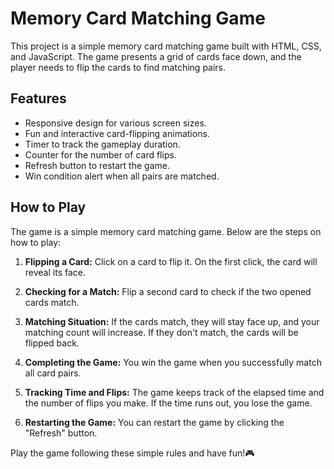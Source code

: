 # Memory Card Matching Game

This project is a simple memory card matching game built with HTML, CSS, and JavaScript. The game presents a grid of cards face down, and the player needs to flip the cards to find matching pairs.
## Features

- Responsive design for various screen sizes.
- Fun and interactive card-flipping animations.
- Timer to track the gameplay duration.
- Counter for the number of card flips.
- Refresh button to restart the game.
- Win condition alert when all pairs are matched.

## How to Play

The game is a simple memory card matching game. Below are the steps on how to play:

1. **Flipping a Card:** Click on a card to flip it. On the first click, the card will reveal its face.

2. **Checking for a Match:** Flip a second card to check if the two opened cards match.

3. **Matching Situation:** If the cards match, they will stay face up, and your matching count will increase. If they don't match, the cards will be flipped back.

4. **Completing the Game:** You win the game when you successfully match all card pairs.

5. **Tracking Time and Flips:** The game keeps track of the elapsed time and the number of flips you make. If the time runs out, you lose the game.

6. **Restarting the Game:** You can restart the game by clicking the "Refresh" button.

Play the game following these simple rules and have fun!🎮

  
